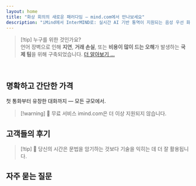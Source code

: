 ```yaml
---
layout: home
title: "화상 회의의 새로운 패러다임 — mind.com에서 만나보세요"
description: "iMind에서 InterMIND로: 실시간 AI 기반 통역이 지원되는 음성 우선 화상 통화."
---
```


<HeroSection
  title="화상 회의의 새로운 패러다임 <br>— **mind.com**에서 만나보세요"
  text="iMind에서 InterMIND로: 실시간 음성 번역이 지원되는 음성 우선 화상 통화.">
<AuthButton text="지금 시작하기" buttonClass="brand"/>
</HeroSection>

<span id="1"></span>
<FeatureBlock :card="{
  title: '번역 ≠ 이해. 다음 단계를 소개합니다.',
  details: '언어에 관계없이 **당신의 목소리가 들리고 이해됩니다** — 마치 같은 언어를 사용하는 것처럼.',
    items: [
      '⚡︎ 자연스럽게, [실시간으로](../product/overview/how-it-works), 자막이나 지연 없이.',
      '✧ AI 기반 통역이 어조, 의도, 업계별 전문 용어를 포착합니다.',
    ],
  link: '../product/overview/what-is-intermind',
  src: {
    light: '/media-kit/animals-cartoon-3-2.png',
    dark: '/1d.png',
  },
  inversion: false
}" />

<span id="2"></span>
<FeatureBlock :card="{
    title: '회의 속의 마음',
    details: 'InterMIND는 모든 다국어 통화를 명확하고 검색 가능한 지식으로 변환합니다.',
    items: [
      '🔍 **무엇이든 물어보세요** — AI가 **회의 전반에서** 답변을 찾습니다.',
      '✧ 작업, 담당자, 마감일을 자동으로 추출합니다.',
      '✧ 핵심 사항을 어떤 언어로든 즉시 요약합니다.',
    ],
    link: '../product/overview/how-it-works#🧩-deep-memory-deep-understanding',
    src: {
      light: '/2l.png',
      dark: '/2d.png',
    },
    inversion: true
  }" />

<span id="3"></span>
<FeatureBlock :card="{
    title: '진지한 회의를 위한 구축 — 단순한 대화가 아닌',
    details: 'InterMIND는 **전문급 화상 회의 플랫폼**으로, 가벼운 애드온이나 플러그인이 아닙니다.',
    items: [
      '✧ 1080p 해상도, 스마트 노이즈 억제, 일정 관리, 중재, 화면 공유, 녹화, 자막, 참가자 채팅 및 캘린더 통합 — 모든 기능이 내장되어 바로 사용 가능합니다.',
    ],
    link: '../product/overview/video-meeting-platform',
    src: {
      light: '/promo/imind-2.webm',
      dark: '/promo/imind-2.webm',
    },
    inversion: false
  }" />

<span id="4"></span>
<FeatureBlock
  :card="{
    title: '중요한 곳에서의 개인정보 보호',
    details:
      'InterMIND는 신뢰가 중요한 대화를 위해 구축되었습니다 — 개인정보 보호와 통제가 가장 중요한 곳에서.',
    items: [
      '⚡︎ [프라이버시 존](../product/overview/privacy-architecture) — EU, 미국, 동남아시아',
      '✧ **데이터 훈련 제로**. 제3자 접근 없음.'
    ],
    link: '../product/overview/privacy-architecture',
    src: {
      light: '/4l.png',
      dark: '/4d.png',
    },
    inversion: true
  }"
/>

> [!tip] 누구를 위한 것인가요?  
> 언어 장벽으로 인해 **지연**, **거래 손실**, 또는 **비용이 많이 드는 오해**가 발생하는 **국제 팀**을 위해 구축되었습니다. [더 알아보기 ...](../product/overview/markets)

<br>

<span id="Pricing"></span>

## 명확하고 간단한 가격

첫 통화부터 유창한 대화까지 — 모든 규모에서.

<PricingPlans :plans="[
  {
    title: '**베이직** &nbsp 1명',
    price: '**무료**',
    details: '신용카드 불필요',
    items: [
      '**25**개 회의',
      '**100**명 참가자 화상 회의 [💬](#3)',
      '사용자당 **30** GB 공유 저장소',
      '모든 회의 검색 [💬](#2)',
      '동시 통역 [💬](#1)',
    ],
  },
  {
    title: '**프로**  &nbsp 1-99명',
    price: '**$20** /월/사용자, 연간 결제',
    details: '또는 월간 결제 시 $25',
    items: [
      '**무제한** 회의',
      '**150**명 참가자 화상 회의 [💬](#3)',
      '사용자당 **2** TB 공유 저장소',
      '모든 회의 검색 [💬](#2)',
      '동시 통역 [💬](#1)',
    ],
  },
  {
    title: '**비즈니스** &nbsp 100명 이상',
    price: '**맞춤형 가격**',
    details: '개인정보 보호를 위해 구축',
    items: [
      '**무제한** 회의',
      '**500**명 참가자 화상 회의 [💬](#3)',
      '사용자당 **5** TB 공유 저장소',
      '모든 회의 검색 [💬](#2)',
      '동시 통역 [💬](#1)',
      '**프라이버시 존** [💬](#4)',
    ],
  }
]">
<AuthButton text="무료로 체험하기" buttonClass="alt"/>
<AuthButton text="지금 구매하기" buttonClass="brand"/>
<ContactForm buttonText="팀과 상담하기" buttonClass="alt"/>
</PricingPlans>

> [!warning] 🔴 무료 서비스 imind.com은 더 이상 지원되지 않습니다.

<span id="Testimonials"></span>

## 고객들의 후기

<AutoScrollTestimonials testimonialsUrl="/testimonials.json"/>

> [!tip] 🥇 당신의 시간은 문법을 암기하는 것보다 기술을 익히는 데 더 잘 활용됩니다.

<span id="FAQ"></span>

## 자주 묻는 질문

<AccordionGroup :items="
[
  {
    q: 'InterMind는 통역을 위해 어떤 언어를 지원하나요?',
    a: 'InterMind는 다음 19개 언어에서 **실시간 통역**을 지원합니다:<br><br>- العربية (ar) – 아랍어<br>- Čeština (cs) – 체코어<br>- Deutsch (de) – 독일어<br>- English (en) – 영어<br>- Español (es) – 스페인어<br>- Français (fr) – 프랑스어<br>- हिन्दी (hi) – 힌디어<br>- Magyar (hu) – 헝가리어<br>- Italiano (it) – 이탈리아어<br>- 日本語 (ja) – 일본어<br>- 한국어 (ko) – 한국어<br>- Nederlands (nl) – 네덜란드어<br>- Polski (pl) – 폴란드어<br>- Português (pt) – 포르투갈어<br>- Русский (ru) – 러시아어<br>- Türkçe (tr) – 터키어<br>- 中文 (zh) – 중국어<br>- עברית (he) – 히브리어<br>- ไทย (th) – 태국어<br><br>저희는 지속적으로 이 목록을 확장하고 있으며, 모든 주요 릴리스마다 새로운 언어가 추가됩니다.'
  },
  {
    q: '라이선스 사용자와 참가자는 무엇인가요?',
    a: '*라이선스 사용자*는 무료 또는 유료 회의 라이선스를 보유하고 있으며 플랜 한도 내에서 회의를 예약할 수 있습니다. *참가자*는 초대받은 사람들로, 참여하기 위해 **계정이나 라이선스가 필요하지 않으며** 어떤 기기에서든 **무료로** 연결할 수 있습니다.'
  },
  {
    q: '한 개의 InterMind 라이선스로 몇 명이 사용할 수 있나요?',
    a: '각 *라이선스 사용자*는 **무제한 회의**를 주최할 수 있습니다. 여러 팀원이 동시에 회의를 주최해야 하는 경우, 각자 자신만의 라이선스가 필요합니다.'
  },
  {
    q: '회의의 최대 지속 시간은 얼마나 되나요?',
    a: '모든 플랜에서 회의는 최대 **24시간**까지 진행할 수 있습니다.'
  },
  {
    q: '주최할 수 있는 회의 수에 제한이 있나요?',
    a: '*무료 기본* 플랜에는 **25회의 무료 회의**가 포함됩니다. *프로* 및 *비즈니스* 플랜은 더 많은 참가자와 제어 기능으로 무제한 회의를 제공합니다.'
  },
  {
    q: 'InterMind는 데이터 개인정보 보호와 보안을 어떻게 보장하나요?',
    a: 'InterMind는 **설계부터 개인정보를 보호**합니다. 모든 데이터는 선택한 **개인정보 보호 구역** — _EU_, _US_, 또는 _아시아_ 내에서 처리되고 저장됩니다. 저희는 [**GDPR**](https://gdpr.eu), [**CCPA**](https://oag.ca.gov/privacy/ccpa), UAE PDPL을 준수하며, **귀하의 콘텐츠를 절대** 훈련이나 제3자 접근에 사용하지 않습니다. 고급 [개인정보 보호 구역 제어](../product/overview/privacy-architecture)는 **비즈니스** 플랜에서 이용할 수 있습니다.'
  },
  {
    q: '플랜을 구매하기 전에 InterMind를 체험해볼 수 있나요?',
    a: '물론입니다. *무료 기본* 플랜은 **25회의 무료 회의**와 함께 **동시 통역** 및 **회의 검색**을 포함한 핵심 기능에 대한 전체 액세스를 제공합니다. 신용카드는 필요하지 않습니다. 언제든지 업그레이드할 수 있습니다.'
  },
  {
    q: '도움이나 지원이 필요하면 어떻게 하나요?',
    a: '저희 [도움말 센터](../resources/help)를 통해 지원을 받을 수 있습니다. *비즈니스* 사용자는 전담 연락처와 함께 **우선 지원**을 받습니다.'
  },
  {
    q: '구독을 어떻게 관리하나요 (업그레이드, 다운그레이드 또는 취소)?',
    a: '**계정 설정**을 통해 언제든지 플랜을 변경할 수 있습니다. 변경사항은 **즉시** 적용됩니다. 취소의 경우, *월간 플랜*은 청구 주기 말에 취소됩니다. *연간 플랜*은 **비례 환불**로 취소할 수 있습니다.'
  },
  {
    q: 'InterMind는 통역을 위해 어떤 언어를 지원하나요?',
    a: '저희는 실시간 통역으로 **100개 이상의 언어**를 지원합니다. 목록은 계속 늘어나고 있으니 업데이트는 저희 웹사이트를 확인해 주세요.'
  },
  {
    q: 'InterMind를 웨비나나 대규모 이벤트에 사용할 수 있나요?',
    a: '네. *프로* 및 *비즈니스* 플랜은 **대규모 회의와 웨비나**에 이상적이며, *비즈니스*에서는 최대 **500명의 참가자**를 지원합니다.'
  },
]
"/>

<HomeFooter :columns="[
  {
    title: '제품',
    links: [
      { text: '개요', link: '../product/overview/what-is-intermind' },
      { text: '시작하기', link: '../product/guide/getting-started' },
      { text: '고객 후기', link: '#testimonials' },
      { text: '가격', link: '#Pricing' },
    ]
  },
  {
    title: '지원',
    links: [
      { text: '지원 받기', link: '../resources/help' },
      { text: 'FAQ', link: '#FAQ' },
      { text: '서비스 상태', link: 'https://status.mind.com/' },
      { text: '개인정보 처리방침', link: '../resources/company/Privacy-Policy' },
      { text: 'AI 법적 가이드', link: '../resources/company/Legal-Regulations-for-AI-Services' },
      // { text: 'Privacy Settings', link: '#' },
    ]
  },
  {
    title: '리소스',
    links: [
      // { text: 'Blog', link: './blog' },
      { text: '브랜드 자산', link: '../resources/media-kit' },
      { text: 'AI API / LLM 문서', link: 'https://mind.com/llms-full.txt' },
    ]
  },
  {
    title: '회사',
    links: [
      { text: '소개', link: '../resources/company/about' },
      // { text: 'Team', link: './resources/company/team' },
      // { text: 'Careers', link: './resources/company/careers' },
      { text: '연락처', link: '../resources/company/contacts' }
    ]
  },
]" />
